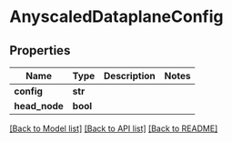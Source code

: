# AnyscaledDataplaneConfig

## Properties
Name | Type | Description | Notes
------------ | ------------- | ------------- | -------------
**config** | **str** |  | 
**head_node** | **bool** |  | 

[[Back to Model list]](../README.md#documentation-for-models) [[Back to API list]](../README.md#documentation-for-api-endpoints) [[Back to README]](../README.md)


